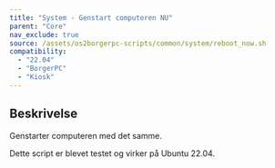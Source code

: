 ```yaml
---
title: "System - Genstart computeren NU"
parent: "Core"
nav_exclude: true
source: /assets/os2borgerpc-scripts/common/system/reboot_now.sh
compatibility: 
  - "22.04"
  - "BorgerPC"
  - "Kiosk"
---
```


## Beskrivelse
Genstarter computeren med det samme.

Dette script er blevet testet og virker på Ubuntu 22.04.
